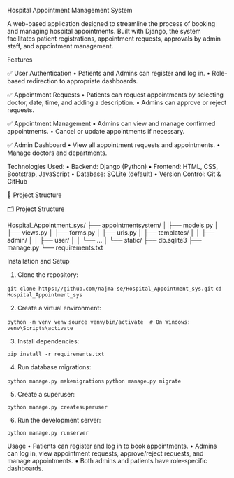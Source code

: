 Hospital Appointment Management System

A web-based application designed to streamline the process of booking and managing hospital appointments. Built with Django, the system facilitates patient registrations, appointment requests, approvals by admin staff, and appointment management.

Features

✅ User Authentication
	•	Patients and Admins can register and log in.
	•	Role-based redirection to appropriate dashboards.

✅ Appointment Requests
	•	Patients can request appointments by selecting doctor, date, time, and adding a description.
	•	Admins can approve or reject requests.

✅ Appointment Management
	•	Admins can view and manage confirmed appointments.
	•	Cancel or update appointments if necessary.

✅ Admin Dashboard
	•	View all appointment requests and appointments.
	•	Manage doctors and departments.



Technologies Used:
	•	Backend: Django (Python)
	•	Frontend: HTML, CSS, Bootstrap, JavaScript
	•	Database: SQLite (default)
	•	Version Control: Git & GitHub

 📂 Project Structure

🗂 Project Structure

Hospital_Appointment_sys/
├── appointmentsystem/
│   ├── models.py
│   ├── views.py
│   ├── forms.py
│   ├── urls.py
│   ├── templates/
│   │   ├── admin/
│   │   ├── user/
│   │   └── ...
│   └── static/
├── db.sqlite3
├── manage.py
└── requirements.txt


Installation and Setup

1. Clone the repository:

```git clone https://github.com/najma-se/Hospital_Appointment_sys.git```
```cd Hospital_Appointment_sys```

2. Create a virtual environment:

```python -m venv venv```
```source venv/bin/activate  # On Windows: venv\Scripts\activate```

3. Install dependencies:

```pip install -r requirements.txt```

4. Run database migrations:

```python manage.py makemigrations```
```python manage.py migrate```

5. Create a superuser:

```python manage.py createsuperuser```

6. Run the development server:

```python manage.py runserver```


Usage
	•	Patients can register and log in to book appointments.
	•	Admins can log in, view appointment requests, approve/reject requests, and manage appointments.
	•	Both admins and patients have role-specific dashboards.







